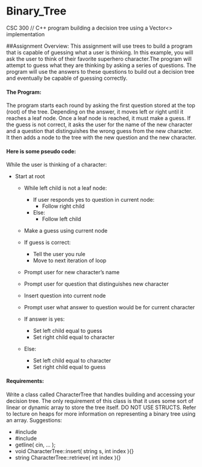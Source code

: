 # Binary_Tree
CSC 300 // C++ program building a decision tree using a Vector&lt;> implementation

##Assignment Overview:
This assignment will use trees to build a program that is capable of guessing what a user is thinking. In
this example, you will ask the user to think of their favorite superhero character.The program will 
attempt to guess what they are thinking by asking a series of questions. The program will use the answers 
to these questions to build out a decision tree and eventually be capable of guessing correctly.

#### The Program:
The program starts each round by asking the first question stored at the top (root) of the tree. Depending 
on the answer, it moves left or right until it reaches a leaf node. Once a leaf node is reached, it must 
make a guess. If the guess is not correct, it asks the user for the name of the new character and a question 
that distinguishes the wrong guess from the new character. It then adds a node to the tree with the new question 
and the new character.

#### Here is some pseudo code:
While the user is thinking of a character:

* Start at root

  * While left child is not a leaf node:
    * If user responds yes to question in current node:
      * Follow right child
    * Else:
      * Follow left child
      
   * Make a guess using current node
   
   * If guess is correct:
     * Tell the user you rule
     * Move to next iteration of loop
     
   * Prompt user for new character’s name
   * Prompt user for question that distinguishes new character
   
   * Insert question into current node
   
   * Prompt user what answer to question would be for current character
   
   * If answer is yes:
     * Set left child equal to guess
     * Set right child equal to character
   * Else:
     * Set left child equal to character
     * Set right child equal to guess
     
#### Requirements:
Write a class called CharacterTree that handles building and accessing your decision tree. 
The only requirement of this class is that it uses some sort of linear or dynamic array to 
store the tree itself. DO NOT USE STRUCTS. Refer to lecture on heaps for more information on 
representing a binary tree using an array.
Suggestions:
* #include <string>
* #include <vector>
* getline( cin, … );
* void CharacterTree::insert( string s, int index ){}
* string CharacterTree::retrieve( int index ){}
